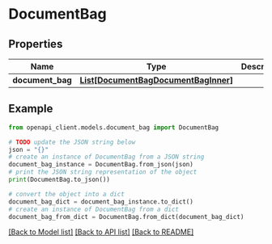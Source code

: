 # DocumentBag


## Properties

Name | Type | Description | Notes
------------ | ------------- | ------------- | -------------
**document_bag** | [**List[DocumentBagDocumentBagInner]**](DocumentBagDocumentBagInner.md) |  | [optional] 

## Example

```python
from openapi_client.models.document_bag import DocumentBag

# TODO update the JSON string below
json = "{}"
# create an instance of DocumentBag from a JSON string
document_bag_instance = DocumentBag.from_json(json)
# print the JSON string representation of the object
print(DocumentBag.to_json())

# convert the object into a dict
document_bag_dict = document_bag_instance.to_dict()
# create an instance of DocumentBag from a dict
document_bag_from_dict = DocumentBag.from_dict(document_bag_dict)
```
[[Back to Model list]](../README.md#documentation-for-models) [[Back to API list]](../README.md#documentation-for-api-endpoints) [[Back to README]](../README.md)


